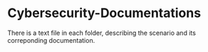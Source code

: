 # Cybersecurity-Documentations
There is a text file in each folder, describing the scenario and its correponding documentation.
